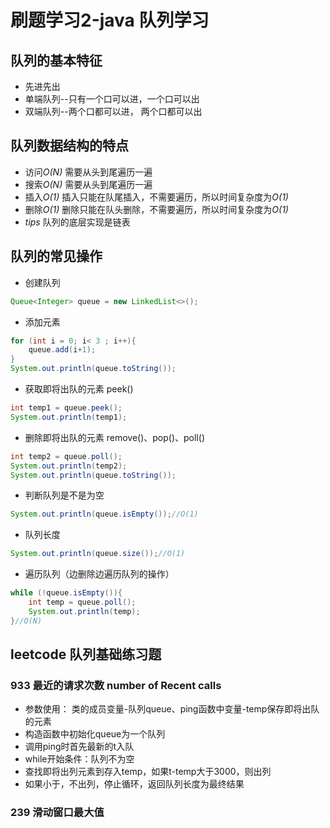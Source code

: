 # 刷题学习2-java 队列学习


## 队列的基本特征
* 先进先出
* 单端队列--只有一个口可以进，一个口可以出
* 双端队列--两个口都可以进， 两个口都可以出

## 队列数据结构的特点
* 访问*O(N)* 需要从头到尾遍历一遍 
* 搜索*O(N)* 需要从头到尾遍历一遍
* 插入*O(1)* 插入只能在队尾插入，不需要遍历，所以时间复杂度为*O(1)*
* 删除*O(1)* 删除只能在队头删除，不需要遍历，所以时间复杂度为*O(1)*
* _tips_ 队列的底层实现是链表

## 队列的常见操作
* 创建队列
```java
Queue<Integer> queue = new LinkedList<>();
```
* 添加元素
```java
for (int i = 0; i< 3 ; i++){
    queue.add(i+1);
}
System.out.println(queue.toString());
```
* 获取即将出队的元素 peek()
```java
int temp1 = queue.peek();
System.out.println(temp1);
```
* 删除即将出队的元素 remove()、pop()、poll()
```java
int temp2 = queue.poll();
System.out.println(temp2);
System.out.println(queue.toString());
```
* 判断队列是不是为空
```java
System.out.println(queue.isEmpty());//O(1)
```
* 队列长度
```java
System.out.println(queue.size());//O(1)
```
* 遍历队列（边删除边遍历队列的操作）
```java
while (!queue.isEmpty()){
    int temp = queue.poll();
    System.out.println(temp);
}//O(N)
```
 
## leetcode 队列基础练习题
### 933 最近的请求次数 number of Recent calls
* 参数使用： 类的成员变量-队列queue、ping函数中变量-temp保存即将出队的元素  
* 构造函数中初始化queue为一个队列  
* 调用ping时首先最新的t入队  
* while开始条件：队列不为空  
* 查找即将出列元素到存入temp，如果t-temp大于3000，则出列  
* 如果小于，不出列，停止循环，返回队列长度为最终结果
### 239 滑动窗口最大值



